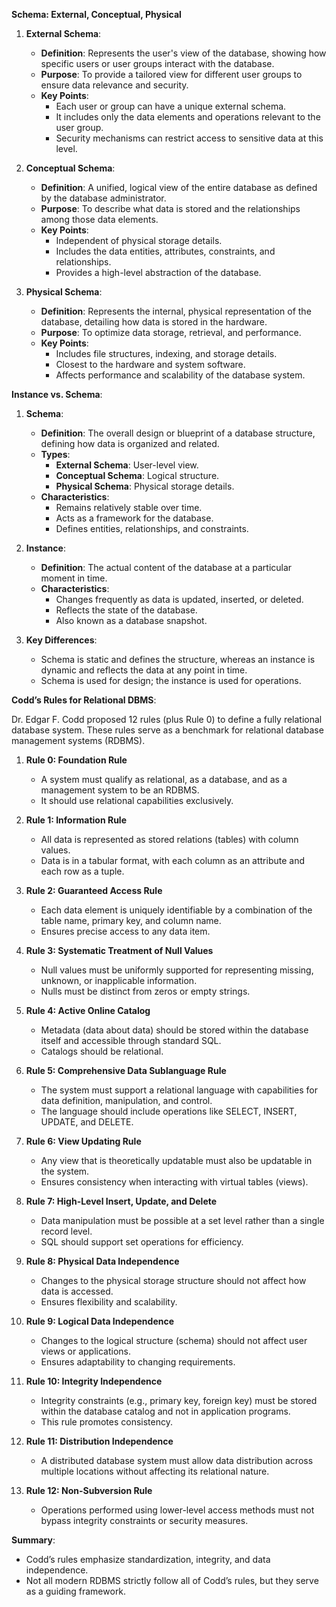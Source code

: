 **Schema: External, Conceptual, Physical**

1. **External Schema**:
   - **Definition**: Represents the user's view of the database, showing how specific users or user groups interact with the database.
   - **Purpose**: To provide a tailored view for different user groups to ensure data relevance and security.
   - **Key Points**:
     - Each user or group can have a unique external schema.
     - It includes only the data elements and operations relevant to the user group.
     - Security mechanisms can restrict access to sensitive data at this level.

2. **Conceptual Schema**:
   - **Definition**: A unified, logical view of the entire database as defined by the database administrator.
   - **Purpose**: To describe what data is stored and the relationships among those data elements.
   - **Key Points**:
     - Independent of physical storage details.
     - Includes the data entities, attributes, constraints, and relationships.
     - Provides a high-level abstraction of the database.

3. **Physical Schema**:
   - **Definition**: Represents the internal, physical representation of the database, detailing how data is stored in the hardware.
   - **Purpose**: To optimize data storage, retrieval, and performance.
   - **Key Points**:
     - Includes file structures, indexing, and storage details.
     - Closest to the hardware and system software.
     - Affects performance and scalability of the database system.

**Instance vs. Schema**:

1. **Schema**:
   - **Definition**: The overall design or blueprint of a database structure, defining how data is organized and related.
   - **Types**:
     - **External Schema**: User-level view.
     - **Conceptual Schema**: Logical structure.
     - **Physical Schema**: Physical storage details.
   - **Characteristics**:
     - Remains relatively stable over time.
     - Acts as a framework for the database.
     - Defines entities, relationships, and constraints.

2. **Instance**:
   - **Definition**: The actual content of the database at a particular moment in time.
   - **Characteristics**:
     - Changes frequently as data is updated, inserted, or deleted.
     - Reflects the state of the database.
     - Also known as a database snapshot.

3. **Key Differences**:
   - Schema is static and defines the structure, whereas an instance is dynamic and reflects the data at any point in time.
   - Schema is used for design; the instance is used for operations.

**Codd’s Rules for Relational DBMS**:

Dr. Edgar F. Codd proposed 12 rules (plus Rule 0) to define a fully relational database system. These rules serve as a benchmark for relational database management systems (RDBMS).

1. **Rule 0: Foundation Rule**
   - A system must qualify as relational, as a database, and as a management system to be an RDBMS.
   - It should use relational capabilities exclusively.

2. **Rule 1: Information Rule**
   - All data is represented as stored relations (tables) with column values.
   - Data is in a tabular format, with each column as an attribute and each row as a tuple.

3. **Rule 2: Guaranteed Access Rule**
   - Each data element is uniquely identifiable by a combination of the table name, primary key, and column name.
   - Ensures precise access to any data item.

4. **Rule 3: Systematic Treatment of Null Values**
   - Null values must be uniformly supported for representing missing, unknown, or inapplicable information.
   - Nulls must be distinct from zeros or empty strings.

5. **Rule 4: Active Online Catalog**
   - Metadata (data about data) should be stored within the database itself and accessible through standard SQL.
   - Catalogs should be relational.

6. **Rule 5: Comprehensive Data Sublanguage Rule**
   - The system must support a relational language with capabilities for data definition, manipulation, and control.
   - The language should include operations like SELECT, INSERT, UPDATE, and DELETE.

7. **Rule 6: View Updating Rule**
   - Any view that is theoretically updatable must also be updatable in the system.
   - Ensures consistency when interacting with virtual tables (views).

8. **Rule 7: High-Level Insert, Update, and Delete**
   - Data manipulation must be possible at a set level rather than a single record level.
   - SQL should support set operations for efficiency.

9. **Rule 8: Physical Data Independence**
   - Changes to the physical storage structure should not affect how data is accessed.
   - Ensures flexibility and scalability.

10. **Rule 9: Logical Data Independence**
    - Changes to the logical structure (schema) should not affect user views or applications.
    - Ensures adaptability to changing requirements.

11. **Rule 10: Integrity Independence**
    - Integrity constraints (e.g., primary key, foreign key) must be stored within the database catalog and not in application programs.
    - This rule promotes consistency.

12. **Rule 11: Distribution Independence**
    - A distributed database system must allow data distribution across multiple locations without affecting its relational nature.

13. **Rule 12: Non-Subversion Rule**
    - Operations performed using lower-level access methods must not bypass integrity constraints or security measures.

**Summary**:
- Codd’s rules emphasize standardization, integrity, and data independence.
- Not all modern RDBMS strictly follow all of Codd’s rules, but they serve as a guiding framework.

